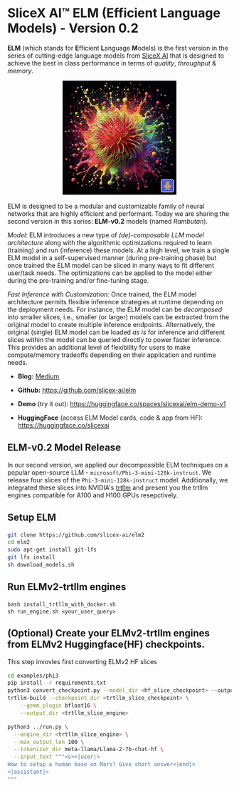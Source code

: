 # SliceX AI™ ELM (Efficient Language Models) - Version 0.2
**ELM** (which stands for **E**fficient **L**anguage **M**odels) is the first version in the series of cutting-edge language models from [SliceX AI](https://slicex.ai) that is designed to achieve the best in class performance in terms of _quality_, _throughput_ & _memory_.

<div align="center">
  <img src="elm-rambutan.png" width="256"/>
</div>

ELM is designed to be a modular and customizable family of neural networks that are highly efficient and performant. Today we are sharing the second version in this series: **ELM-v0.2** models (named _Rambutan_). 

_Model:_ ELM introduces a new type of _(de)-composable LLM model architecture_ along with the algorithmic optimizations required to learn (training) and run (inference) these models. At a high level, we train a single ELM model in a self-supervised manner (during pre-training phase) but once trained the ELM model can be sliced in many ways to fit different user/task needs. The optimizations can be applied to the model either during the pre-training and/or fine-tuning stage. 

_Fast Inference with Customization:_ Once trained, the ELM model architecture permits flexible inference strategies at runtime depending on the deployment needs. For instance, the ELM model can  be _decomposed_ into smaller slices, i.e., smaller (or larger) models can be extracted from the original model to create multiple inference endpoints. Alternatively, the original (single) ELM model can be loaded _as is_ for inference and different slices within the model can be queried directly to power faster inference. This provides an additional level of flexibility for users to make compute/memory tradeoffs depending on their application and runtime needs.

- **Blog:** [Medium](https://medium.com/sujith-ravi/introducing-elm-efficient-customizable-privacy-preserving-llms-cea56e4f727d)

- **Github:** https://github.com/slicex-ai/elm

- **Demo** (try it out): https://huggingface.co/spaces/slicexai/elm-demo-v1

- **HuggingFace** (access ELM Model cards, code & app from HF): https://huggingface.co/slicexai

## ELM-v0.2 Model Release
In our second version, we applied our decompossible ELM techniques on a popular open-source LLM - `microsoft/Phi-3-mini-128k-instruct`. We release four slices of the `Phi-3-mini-128k-instruct` model. Additionally, we integrated these slices into NVIDIA's [trtllm](https://github.com/NVIDIA/TensorRT-LLM) and present you the trtllm engines compatible for A100 and H100 GPUs resepctively.

## Setup ELM
```bash
git clone https://github.com/slicex-ai/elm2
cd elm2
sudo apt-get install git-lfs 
git lfs install
sh download_models.sh
```

## Run ELMv2-trtllm engines
```
bash install_trtllm_with_docker.sh
sh run_engine.sh <your_user_query>
```

## (Optional) Create your ELMv2-trtllm engines from ELMv2 Huggingface(HF) checkpoints.
This step invovles first converting ELMv2 HF slices 

```bash
cd examples/phi3
pip install -r requirements.txt
python3 convert_checkpoint.py --model_dir <hf_slice_checkpoint> --output_dir <trtllm_slice_checkpoint>
trtllm-build --checkpoint_dir <trtllm_slice_checkpoint> \
    --gemm_plugin bfloat16 \
    --output_dir <trtllm_slice_engine>
```



```bash
python3 ../run.py \
  --engine_dir <trtllm_slice_engine> \
  --max_output_len 100 \
  --tokenizer_dir meta-llama/Llama-2-7b-chat-hf \
  --input_text """<s><|user|>
How to setup a human base on Mars? Give short answer<|end|>
<|assistant|>
"""
```
